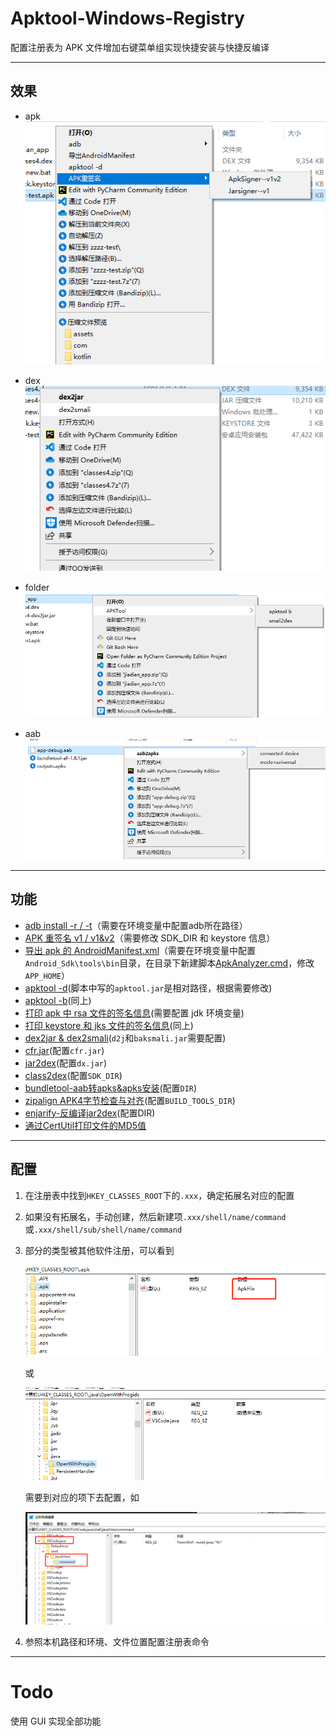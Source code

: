 # Apktool-Windows-Registry

配置注册表为 APK 文件增加右键菜单组实现快捷安装与快捷反编译

***

## 效果

- apk
![apk](./imgs/apk.png)

- dex
![dex](./imgs/dex.png)

- folder
![Folder](./imgs/folder.png)

- aab
![aab](./imgs/aab.png)

---

## 功能

- [adb install -r / -t](./regs/adb.reg)（需要在环境变量中配置adb所在路径）
- [APK 重签名 v1 / v1&v2](./regs/sign.reg)（需要修改 SDK_DIR 和 keystore 信息）
- [导出 apk 的 AndroidManifest.xml](./regs/apkanalyzer.reg)（需要在环境变量中配置`Android_Sdk\tools\bin`目录，在目录下新建脚本[ApkAnalyzer.cmd](./regs/ApkAnalyzer.cmd)，修改`APP_HOME`）
- [apktool -d](./regs/apktoolD.reg)(脚本中写的`apktool.jar`是相对路径，根据需要修改)
- [apktool -b](./regs/apktoolB.reg)(同上)
- [打印 apk 中 rsa 文件的签名信息](./regs/cert.reg)(需要配置 jdk 环境变量)
- [打印 keystore 和 jks 文件的签名信息](./regs/keystore.reg)(同上)
- [dex2jar & dex2smali](./regs/dex.reg)(`d2j`和`baksmali.jar`需要配置)
- [cfr.jar](./regs/cfr.reg)(配置`cfr.jar`)
- [jar2dex](./regs/jar2dex.reg)(配置`dx.jar`)
- [class2dex](./regs/class2dex.reg)(配置`SDK_DIR`)
- [bundletool-aab转apks&apks安装](./regs/bundletool.reg)(配置`DIR`)
- [zipalign APK4字节检查与对齐](./regs/zipalign.reg)(配置`BUILD_TOOLS_DIR`)
- [enjarify-反编译jar2dex](./regs/enjarify.reg)(配置DIR)
- [通过CertUtil打印文件的MD5值](./regs/md5.reg)
---

## 配置

1. 在注册表中找到`HKEY_CLASSES_ROOT`下的`.xxx`，确定拓展名对应的配置

2. 如果没有拓展名，手动创建，然后新建项`.xxx/shell/name/command`或`.xxx/shell/sub/shell/name/command`

3. 部分的类型被其他软件注册，可以看到

    ![1](./imgs/config_1.png)

    或

    ![2](./imgs/config_2.png)

    需要到对应的项下去配置，如

    ![3](./imgs/config_3.png)

4. 参照本机路径和环境、文件位置配置注册表命令

---

# Todo
使用 GUI 实现全部功能